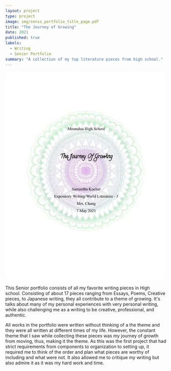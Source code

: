 ```yaml
---
layout: project
type: project
image: img/senio_portfolio_title_page.pdf
title: "The Journey of Growing"
date: 2021
published: true
labels:
  - Writing
  - Senior Portfolio
summary: "A collection of my top literature pieces from high school."
---
```


<img class="img-fluid" src="../img/senior_portfolio_title_page.pdf">

This Senior portfolio consists of all my favorite writing pieces in High school. Consisting of about 17 pieces ranging from Essays, Poems, Creative pieces, to Japanese writing, they all contribute to a theme of growing. It's talks about many of my personal experiences with very personal writing, while also challenging me as a writing to be creative, professional, and authentic.

All works in the portfolio were written without thinking of a the theme and they were all written at different times of my life. However, the constant theme that I saw while collecting these pieces was my journey of growth from moving, thus, making it the theme. As this was the first project that had strict requirements from components to organization to setting up, it required me to think of the order and plan what pieces are worthy of including and what were not. It also allowed me to critique my writing but also admire it as it was my hard work and time.
